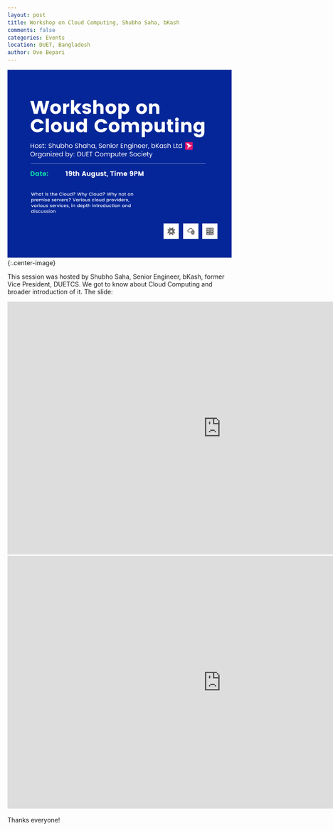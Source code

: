 ```yaml
---
layout: post
title: Workshop on Cloud Computing, Shubho Saha, bKash 
comments: false
categories: Events
location: DUET, Bangladesh
author: Ove Bepari
---
```



![Workhsop on Cloud Computing](/post_images/others/cloud_computing_shubho.png){:.center-image} <br/>

This session was hosted by Shubho Saha, Senior Engineer, bKash, former Vice President, DUETCS. We got to know about Cloud Computing and broader introduction of it.
The slide:

<iframe src="https://docs.google.com/presentation/d/e/2PACX-1vQ5s8BCIWHcP8dawarGFpNZirpqj8FeYZOft0Cd0MmUA2tv77egk5xdE7ElUdmtwfUXySdJS798iwDT/embed?start=false&loop=false&delayms=5000" frameborder="0" width="960" height="569" allowfullscreen="true" mozallowfullscreen="true" webkitallowfullscreen="true"></iframe> <br/>

<iframe width="960" height="569" src="https://www.youtube.com/embed/9Yot3f6glwE" title="YouTube video player" frameborder="0" allow="accelerometer; autoplay; clipboard-write; encrypted-media; gyroscope; picture-in-picture" allowfullscreen></iframe> <br/>

Thanks everyone!

